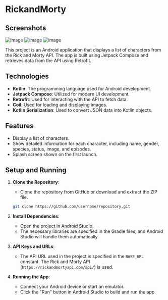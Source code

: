 # RickandMorty

## Screenshots

![image](https://github.com/BatuhanGuven/RickandMorty/assets/100872050/71f05449-b22c-4101-86b1-c976d91e61a7)
![image](https://github.com/BatuhanGuven/RickandMorty/assets/100872050/514f0d1d-fef6-4662-8336-1ae1bd692896)
![image](https://github.com/BatuhanGuven/RickandMorty/assets/100872050/47b36fde-358d-4101-8dc9-9b89990e6bba)



This project is an Android application that displays a list of characters from the Rick and Morty API. The app is built using Jetpack Compose and retrieves data from the API using Retrofit.

## Technologies

- **Kotlin**: The programming language used for Android development.
- **Jetpack Compose**: Utilized for modern UI development.
- **Retrofit**: Used for interacting with the API to fetch data.
- **Coil**: Used for loading and displaying images.
- **Kotlin Serialization**: Used to convert JSON data into Kotlin objects.

## Features

- Display a list of characters.
- Show detailed information for each character, including name, gender, species, status, image, and episodes.
- Splash screen shown on the first launch.

## Setup and Running

1. **Clone the Repository**:
   - Clone the repository from GitHub or download and extract the ZIP file.

   ```sh
   git clone https://github.com/username/repository.git
   ```

2. **Install Dependencies**:
   - Open the project in Android Studio.
   - The necessary libraries are specified in the Gradle files, and Android Studio will handle them automatically.

3. **API Keys and URLs**:
   - The API URL used in the project is specified in the `BASE_URL` constant. The Rick and Morty API (`https://rickandmortyapi.com/api/`) is used.

4. **Running the App**:
   - Connect your Android device or start an emulator.
   - Click the "Run" button in Android Studio to build and run the app.






